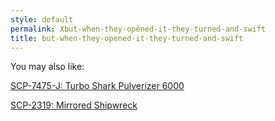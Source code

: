 ```yaml
---
style: default
permalink: Xbut-when-they-opened-it-they-turned-and-swift
title: but-when-they-opened-it-they-turned-and-swift
---
```

You may also like:

[SCP-7475-J: Turbo Shark Pulverizer 6000](http://scp-wiki.net/scp-7475-j)

[SCP-2319: Mirrored Shipwreck](http://scp-wiki.net/scp-2319)
